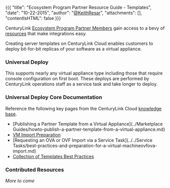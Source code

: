 {{{
  "title": "Ecosystem Program Partner Resource Guide - Templates",
  "date": "10-22-2015",
  "author": "<a href='https://twitter.com/KeithResar'>@KeithResar</a>",
  "attachments": [],
  "contentIsHTML": false
}}}

CenturyLink [Ecosystem Program Partner Members](centurylink-cloud-ecosystem-program-guide.md) gain access to a bevy of [resources](ecosystem-program-resources.md) that make integrations easy.

Creating server templates on CenturyLink Cloud enables customers to deploy bit-for-bit replicas of your software as a virtual appliance.

### Universal Deploy
This supports nearly any virtual appliance type including those that require console configuration on first boot.  These deploys are performed by CenturyLink operations staff as a service task and take longer to deploy.

### Universal Deploy Core Documentation

Reference the following key pages from the CenturyLink Cloud [knowledge base](//www.ctl.io/knowledge-base).

- [Publishing a Partner Template from a Virtual Appliance](../Marketplace Guides/howto-publish-a-partner-template-from-a-virtual-appliance.md)
- [VM Import Preparation](../../Servers/vm-import-preparation.md)
- [Requesting an OVA or OVF Import via a Service Task](../../Service Tasks/best-practices-and-preparation-for-a-virtual-machineovfova-import.md)
- [Collection of Templates Best Practices](../../Blueprints/templates-best-practices.md)

### Contributed Resources

*More to come*
